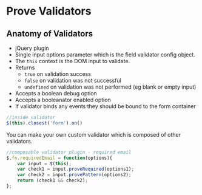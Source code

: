# Prove Validators

## Anatomy of Validators
- jQuery plugin
- Single input options parameter which is the field validator config object.
- The `this` context is the DOM input to validate.
- Returns
	- `true` on validation success
	- `false` on validation was not successful
	- `undefined` on validation was not performed (eg blank or empty input)
- Accepts a boolean debug option
- Accepts a booleanator enabled option
- If validator binds any events they should be bound to the form container
```javascript
//inside validator
$(this).closest('form').on()
```

You can make your own custom validator which is composed of other validators.

```javascript
//composable validator plugin - required email
$.fn.requiredEmail = function(options){
	var input = $(this);
	var check1 = input.proveRequired(options1);
	var check2 = input.provePattern(options2);
	return (check1 && check2);
};
```
